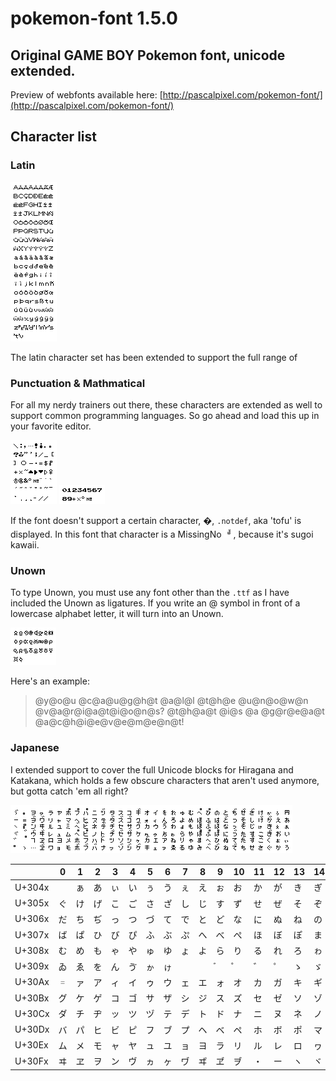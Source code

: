 # pokemon-font 1.5.0
## Original GAME BOY Pokemon font, unicode extended.

Preview of webfonts available here:  [http://pascalpixel.com/pokemon-font/](http://pascalpixel.com/pokemon-font/)

## Character list

### Latin
![Alt text](/img/Latin.png?raw=true "pokemon-font Latin Glyphs")

The latin character set has been extended to support the full range of

### Punctuation & Mathmatical

For all my nerdy trainers out there, these characters are extended as well to support common programming languages. So go ahead and load this up in your favorite editor.

![Alt text](/img/Punctuation.png?raw=true "pokemon-font Font Punctuation Glyphs") ![Alt text](/img/Mathmatical.png?raw=true "pokemon-font Font Mathmatical Glyphs")

If the font doesn't support a certain character, �, `.notdef`, aka 'tofu' is displayed. In this font that character is a MissingNo ![Alt text](/img/MissingNo.png?raw=true "pokemon-font Font MissingNo Glyph"), because it's sugoi kawaii.

### Unown

To type Unown, you must use any font other than the `.ttf` as I have included the Unown as ligatures.
If you write an @ symbol in front of a lowercase alphabet letter, it will turn into an Unown.

![Alt text](/img/Unown.png?raw=true "pokemon-font Font Unown Glyphs")

Here's an example:
> @y@o@u @c@a@u@g@h@t @a@l@l @t@h@e @u@n@o@w@n @v@a@r@i@a@t@i@o@n@s? @t@h@a@t @i@s @a @g@r@e@a@t @a@c@h@i@e@v@e@m@e@n@t!

### Japanese

I extended support to cover the full Unicode blocks for Hiragana and Katakana, which holds a few obscure characters that aren't used anymore, but gotta catch 'em all right?

![Alt text](/img/Japanese.png?raw=true "pokemon-font Font Japanese Glyphs")

| |0|1|2|3|4|5|6|7|8|9|10|11|12|13|14|15|
|-|-|-|-|-|-|-|-|-|-|-|-|-|-|-|-|-|
|U+304x|　|ぁ|あ|ぃ|い|ぅ|う|ぇ|え|ぉ|お|か|が|き|ぎ|く|
|U+305x|ぐ|け|げ|こ|ご|さ|ざ|し|じ|す|ず|せ|ぜ|そ|ぞ|た|
|U+306x|だ|ち|ぢ|っ|つ|づ|て|で|と|ど|な|に|ぬ|ね|の|は|
|U+307x|ば|ぱ|ひ|び|ぴ|ふ|ぶ|ぷ|へ|べ|ぺ|ほ|ぼ|ぽ|ま|み|
|U+308x|む|め|も|ゃ|や|ゅ|ゆ|ょ|よ|ら|り|る|れ|ろ|ゎ|わ|
|U+309x|ゐ|ゑ|を|ん|ゔ|ゕ|ゖ|　|　|゙　|゚　|゛|゜|ゝ|ゞ|ゟ|
|U+30Ax|゠|ァ|ア|ィ|イ|ゥ|ウ|ェ|エ|ォ|オ|カ|ガ|キ|ギ|ク|
|U+30Bx|グ|ケ|ゲ|コ|ゴ|サ|ザ|シ|ジ|ス|ズ|セ|ゼ|ソ|ゾ|タ|
|U+30Cx|ダ|チ|ヂ|ッ|ツ|ヅ|テ|デ|ト|ド|ナ|ニ|ヌ|ネ|ノ|ハ|
|U+30Dx|バ|パ|ヒ|ビ|ピ|フ|ブ|プ|ヘ|ベ|ペ|ホ|ボ|ポ|マ|ミ|
|U+30Ex|ム|メ|モ|ャ|ヤ|ュ|ユ|ョ|ヨ|ラ|リ|ル|レ|ロ|ヮ|ワ|
|U+30Fx|ヰ|ヱ|ヲ|ン|ヴ|ヵ|ヶ|ヷ|ヸ|ヹ|ヺ|・|ー|ヽ|ヾ|ヿ|
